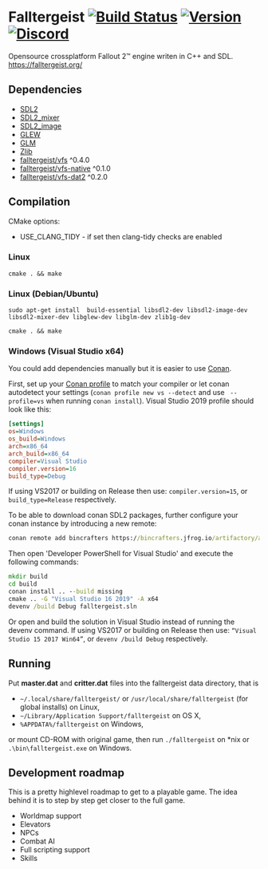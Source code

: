 Falltergeist [![Build Status](https://travis-ci.org/falltergeist/falltergeist.svg?branch=develop)](https://travis-ci.org/falltergeist/falltergeist) [![Version](https://img.shields.io/github/release/falltergeist/falltergeist.svg)](https://github.com/falltergeist/falltergeist/releases/latest) [![Discord](https://img.shields.io/discord/401990446747877376.svg)](https://discord.gg/jxs6WRq)
============

Opensource crossplatform Fallout 2™ engine writen in C++ and SDL.
https://falltergeist.org/

## Dependencies

- [SDL2](http://www.libsdl.org)
- [SDL2\_mixer](http://www.libsdl.org/projects/SDL_mixer/)
- [SDL2\_image](http://www.libsdl.org/projects/SDL_image/)
- [GLEW](http://glew.sourceforge.net/)
- [GLM](http://glm.g-truc.net/)
- [Zlib](http://www.zlib.net/)
- [falltergeist/vfs](https://github.com/falltergeist/vfs) ^0.4.0
- [falltergeist/vfs-native](https://github.com/falltergeist/vfs-native) ^0.1.0
- [falltergeist/vfs-dat2](https://github.com/falltergeist/vfs-dat2) ^0.2.0

## Compilation

CMake options:
- USE_CLANG_TIDY - if set then clang-tidy checks are enabled

### Linux

```console
cmake . && make
```

### Linux (Debian/Ubuntu)
```console
sudo apt-get install  build-essential libsdl2-dev libsdl2-image-dev libsdl2-mixer-dev libglew-dev libglm-dev zlib1g-dev

cmake . && make
```

### Windows (Visual Studio x64)

You could add dependencies manually but it is easier to use [Conan](https://docs.conan.io/en/latest/howtos/vs2017_cmake.html). 

First, set up your [Conan profile](https://docs.conan.io/en/latest/reference/profiles.html) to match your compiler or let conan autodetect your settings (`conan profile new vs --detect` and use ` --profile=vs` when running `conan install`). Visual Studio 2019 profile should look like this:

```ini
[settings]
os=Windows
os_build=Windows
arch=x86_64
arch_build=x86_64
compiler=Visual Studio
compiler.version=16
build_type=Debug
```
If using VS2017 or building on Release then use: `compiler.version=15`, or `build_type=Release` respectively.

To be able to download conan SDL2 packages, further configure your conan instance by introducing a new remote:
```cmd
conan remote add bincrafters https://bincrafters.jfrog.io/artifactory/api/conan/public-conan
```

Then open 'Developer PowerShell for Visual Studio' and execute the following commands:

```cmd
mkdir build
cd build
conan install .. --build missing
cmake .. -G "Visual Studio 16 2019" -A x64
devenv /build Debug falltergeist.sln
```
Or open and build the solution in Visual Studio instead of running the devenv command.
If using VS2017 or building on Release then use: `“Visual Studio 15 2017 Win64”`, or `devenv /build Debug` respectively.


## Running

Put **master.dat** and **critter.dat** files into the falltergeist data directory, that is

* `~/.local/share/falltergeist/`  or `/usr/local/share/falltergeist` (for global installs) on Linux,
* `~/Library/Application Support/falltergeist` on OS X,
* `%APPDATA%/falltergeist` on Windows,

or mount CD-ROM with original game, then run `./falltergeist` on \*nix or `.\bin\falltergeist.exe` on Windows.

## Development roadmap

This is a pretty highlevel roadmap to get to a playable game. The idea behind it is to step by step get closer to the full game.

- Worldmap support
- Elevators
- NPCs
- Combat AI
- Full scripting support
- Skills
